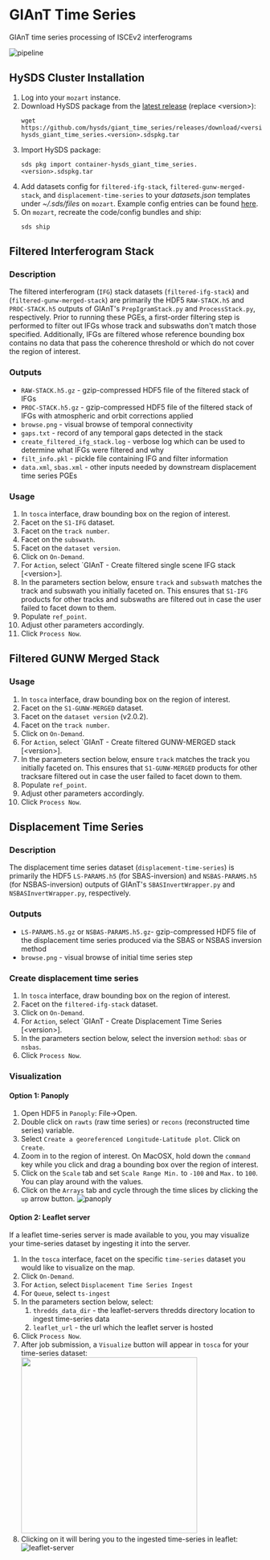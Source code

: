 # GIAnT Time Series
GIAnT time series processing of ISCEv2 interferograms

![pipeline](https://user-images.githubusercontent.com/387300/46752714-ca77ff80-cc72-11e8-99f6-502eaa954670.png)

## HySDS Cluster Installation
1. Log into your `mozart` instance.
1. Download HySDS package from the [latest release](https://github.com/hysds/giant_time_series/releases/latest) (replace \<version\>):
   ```
   wget https://github.com/hysds/giant_time_series/releases/download/<version>/container-hysds_giant_time_series.<version>.sdspkg.tar
   ```
1. Import HySDS package:
   ```
   sds pkg import container-hysds_giant_time_series.<version>.sdspkg.tar
   ```
1. Add datasets config for `filtered-ifg-stack`, `filtered-gunw-merged-stack`, and `displacement-time-series` to your *datasets.json* templates 
under *~/.sds/files* on `mozart`. Example config entries can be found [here](conf/datasets.json).
1. On `mozart`, recreate the code/config bundles and ship:
   ```
   sds ship
   ```

## Filtered Interferogram Stack
### Description
The filtered interferogram (`IFG`) stack datasets (`filtered-ifg-stack`) and (`filtered-gunw-merged-stack`) are primarily the HDF5 `RAW-STACK.h5` and 
`PROC-STACK.h5` outputs of GIAnT's `PrepIgramStack.py` and `ProcessStack.py`, respectively. Prior to
running these PGEs, a first-order filtering step is performed to filter out IFGs whose track and subswaths
don't match those specified. Additionally, IFGs are filtered whose reference bounding box contains no data
that pass the coherence threshold or which do not cover the region of interest.

### Outputs
- `RAW-STACK.h5.gz` - gzip-compressed HDF5 file of the filtered stack of IFGs
- `PROC-STACK.h5.gz` - gzip-compressed HDF5 file of the filtered stack of IFGs with atmospheric and orbit corrections applied
- `browse.png` - visual browse of temporal connectivity
- `gaps.txt` - record of any temporal gaps detected in the stack
- `create_filtered_ifg_stack.log` - verbose log which can be used to determine what IFGs were filtered and why
- `filt_info.pkl` - pickle file containing IFG and filter information
- `data.xml`, `sbas.xml` - other inputs needed by downstream displacement time series PGEs

### Usage
1. In `tosca` interface, draw bounding box on the region of interest.
1. Facet on the `S1-IFG` dataset.
1. Facet on the `track number`.
1. Facet on the `subswath`.
1. Facet on the `dataset version`.
1. Click on `On-Demand`.
1. For `Action`, select `GIAnT - Create filtered single scene IFG stack [\<version\>].
1. In the parameters section below, ensure `track` and `subswath` matches the track and subswath you initially faceted on. This ensures that `S1-IFG` products for other tracks and subswaths are filtered out in case the user failed to facet down to them.
1. Populate `ref_point`.
1. Adjust other parameters accordingly.
1. Click `Process Now`.

## Filtered GUNW Merged Stack
### Usage
1. In `tosca` interface, draw bounding box on the region of interest.
1. Facet on the `S1-GUNW-MERGED` dataset.
1. Facet on the `dataset version` (v2.0.2).
1. Facet on the `track number`.
1. Click on `On-Demand`.
1. For `Action`, select `GIAnT - Create filtered GUNW-MERGED stack [\<version\>].
1. In the parameters section below, ensure `track` matches the track you initially faceted on. This ensures that `S1-GUNW-MERGED` products for other tracksare filtered out in case the user failed to facet down to them.
1. Populate `ref_point`.
1. Adjust other parameters accordingly.
1. Click `Process Now`.

## Displacement Time Series
### Description
The displacement time series dataset (`displacement-time-series`) is primarily the 
HDF5 `LS-PARAMS.h5` (for SBAS-inversion) and `NSBAS-PARAMS.h5` (for NSBAS-inversion)
outputs of GIAnT's `SBASInvertWrapper.py` and `NSBASInvertWrapper.py`, respectively.

### Outputs
- `LS-PARAMS.h5.gz` or `NSBAS-PARAMS.h5.gz`- gzip-compressed HDF5 file of the displacement time series produced via the SBAS or NSBAS inversion method
- `browse.png` - visual browse of initial time series step

### Create displacement time series
1. In `tosca` interface, draw bounding box on the region of interest.
1. Facet on the `filtered-ifg-stack` dataset.
1. Click on `On-Demand`.
1. For `Action`, select `GIAnT - Create Displacement Time Series [\<version\>].
1. In the parameters section below, select the inversion `method`: `sbas` or `nsbas`.
1. Click `Process Now`.

### Visualization
#### Option 1: Panoply
1. Open HDF5 in `Panoply`: File->Open.
1. Double click on `rawts` (raw time series) or `recons` (reconstructed time series) variable.
1. Select `Create a georeferenced Longitude-Latitude plot`. Click on `Create`.
1. Zoom in to the region of interest. On MacOSX, hold down the `command` key while you click and drag a bounding box over the region of interest.
1. Click on the `Scale` tab and set `Scale Range Min.` to `-100` and `Max.` to `100`. You can play around with the values.
1. Click on the `Arrays` tab and cycle through the time slices by clicking the `up` arrow button.
![panoply](https://user-images.githubusercontent.com/387300/46819763-666c3e80-cd39-11e8-8b0b-74325014b4a3.gif)

#### Option 2: Leaflet server
If a leaflet time-series server is made available to you, you may visualize your time-series dataset by ingesting it into the server.
1. In the `tosca` interface, facet on the specific `time-series` dataset you would like to visualize on the map.
1. Click `On-Demand`.
1. For `Action`, select `Displacement Time Series Ingest`
1. For `Queue`, select `ts-ingest`
1. In the parameters section below, select:
    1. `thredds_data_dir` - the leaflet-servers thredds directory location to ingest time-series data
    1. `leaflet_url` - the url which the leaflet server is hosted
1. Click `Process Now`.
1. After job submission, a `Visualize` button will appear in `tosca` for your time-series dataset: <img src="https://user-images.githubusercontent.com/6346909/51800817-1d041880-2270-11e9-9a22-691927bad7df.png" width="350" class="centre">
1. Clicking on it will bering you to the ingested time-series in leaflet:
![leaflet-server](https://user-images.githubusercontent.com/6346909/51800988-ed0a4480-2272-11e9-8255-5afcaf3e2d86.gif)
